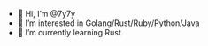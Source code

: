 - 👋 Hi, I’m @7y7y
- 👀 I’m interested in Golang/Rust/Ruby/Python/Java
- 🌱 I’m currently learning Rust

<!---
7y7y/7y7y is a ✨ special ✨ repository because its `README.md` (this file) appears on your GitHub profile.
You can click the Preview link to take a look at your changes.
--->
